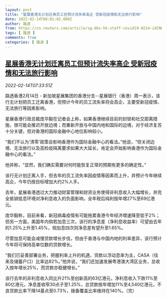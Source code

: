 ```yaml
---
layout: post
title: "星展香港无计划迁离员工但预计流失率高企 受新冠疫情和无法旅行影响"
date: 2022-02-14T08:01:02.000Z
author: 路透
from: https://cn.reuters.com/article/sg-dbs-hk-staff-covid19-0214-idCNKBS2KJ0GA
tags: [ 路透 ]
comments: True
categories: [ 路透 ]
---
```

<!--1644825662000-->
[星展香港无计划迁离员工但预计流失率高企 受新冠疫情和无法旅行影响](https://cn.reuters.com/article/sg-dbs-hk-staff-covid19-0214-idCNKBS2KJ0GA)
------

<div>
<div><i>2022-02-14T07:33:51Z</i></div><p>路透香港2月14日 - 新加坡星展集团的香港分支--星展银行（香港）周一表示，该行无计划把员工迁离香港，但预计今年的员工流失率将会高企，主要受新冠疫情、无法旅行等因素影响。</p><p>星展香港行政总裁庞华毅在记者会上称，如果香港继续目前的封锁和社交距离措施，很可能会推迟开放边境；而重新开放与中国内地和国际的边境，对于经济复苏十分关键，但对香港的国际金融中心地位影响较小。</p><p>“我们不认为‘清零’政策会影响香港作为国际金融中心的看法。”他说，“但关闭边境、无法旅行以及高检疫隔离要求如果大大延长，肯定会开始影响香港作为国际金融中心的看法。”</p><p>他并称，“显然，我们确实需要对何时能恢复正常的预期有更多的确定性。”</p><p>该行无计划迁离人手，但去年的员工流失率因疫情等因素而上升，并预计今年继续高企，今年仍按目标增加大约2%人手。</p><p>去年，星展香港透过大力推动财富管理和财资业务使得非利息收入大幅增长，并完全抵销低息环境对净利息收入的负面影响，全年税后纯利按年增27%至69亿港元。</p><p>庞华毅称，目前来看，新冠病毒疫情有可能拖累香港今年经济增速降至低于2%；但另一方面，美国年内倘若加息三次，该行的净息差（净利息收益率）可望由去年的1.25%上升至1.45%，倘加息四次则净息差有望升至1.65%。</p><p>尽管加息可能会减慢贷款增长步伐，但由于香港与中国内地的利率差异，该行预计今年将可保持高单位数的贷款增长。</p><p>“我们已妥善部署业务，把握利率上升的机遇，贷款以浮动息率为主，CASA（往来及储蓄户口）比率达82%。”他并说，“我们还加速发展粤港澳大湾区业务，总收入按年增长25%，而贷款亦稳健增长。”</p><p>该行去年的非利息收入同比升21%至创新高的63亿港元，净利息收入下跌11%至80亿港元，净息差收窄30点子至1.25%，总贷款按年增加11%至4,540亿港元，不良贷款比率下降14基点至0.73%，拨备覆盖比率维持在140%。（完）</p>
</div>
